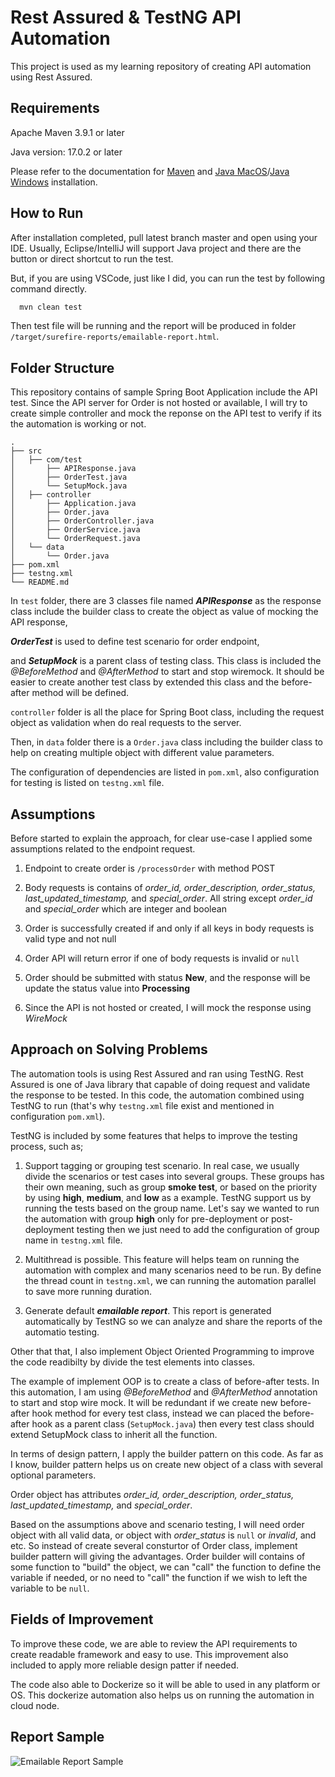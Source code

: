 # Rest Assured & TestNG API Automation

This project is used as my learning repository of creating API automation using Rest Assured.

## Requirements

Apache Maven 3.9.1 or later

Java version: 17.0.2 or later

Please refer to the documentation for [Maven](https://maven.apache.org/install.html) and [Java MacOS](https://www.java.com/en/download/help/mac_install.html)/[Java Windows](https://www.java.com/en/download/help/windows_manual_download.html) installation.

## How to Run 

After installation completed, pull latest branch master and open using your IDE. Usually, Eclipse/IntelliJ will support Java project and there are the button or direct shortcut to run the test. 

But, if you are using VSCode, just like I did, you can run the test by following command directly.


```bash
  mvn clean test
```

Then test file will be running and the report will be produced in folder `/target/surefire-reports/emailable-report.html`.

## Folder Structure
This repository contains of sample Spring Boot Application include the API test. Since the API server for Order is not hosted or available, I will try to create simple controller and mock the reponse on the API test to verify if its the automation is working or not.

```
.
├── src
│   ├── com/test
│       ├── APIResponse.java
│       ├── OrderTest.java
│       └── SetupMock.java
│   ├── controller
│       ├── Application.java
│       ├── Order.java
│       ├── OrderController.java
│       ├── OrderService.java
│       └── OrderRequest.java
│   └── data
│       └── Order.java
├── pom.xml
├── testng.xml
└── README.md
```
In `test` folder, there are 3 classes file named ***APIResponse*** as the response class include the builder class to create the object as value of mocking the API response, 

***OrderTest*** is used to define test scenario for order endpoint, 

and ***SetupMock*** is a parent class of testing class. This class is included the *@BeforeMethod* and *@AfterMethod* to start and stop wiremock. It should be easier to create another test class by extended this class and the before-after method will be defined.

`controller` folder is all the place for Spring Boot class, including the request object as validation when do real requests to the server.

Then, in `data` folder there is a `Order.java` class including the builder class to help on creating multiple object with different value parameters.

The configuration of dependencies are listed in `pom.xml`, also configuration for testing is listed on `testng.xml` file.

## Assumptions

Before started to explain the approach, for clear use-case I applied some assumptions related to the endpoint request.

1. Endpoint to create order is `/processOrder` with method POST

2. Body requests is contains of *order_id, order_description, order_status, last_updated_timestamp,* and *special_order*. All string except *order_id* and *special_order* which are integer and boolean

3. Order is successfully created if and only if all keys in body requests is valid type and not null

4. Order API will return error if one of body requests is invalid or `null`

5. Order should be submitted with status **New**, and the response will be update the status value into **Processing**

6. Since the API is not hosted or created, I will mock the response using *WireMock*

## Approach on Solving Problems

The automation tools is using Rest Assured and ran using TestNG. Rest Assured is one of Java library that capable of doing request and validate the response to be tested. In this code, the automation combined using TestNG to run (that's why `testng.xml` file exist and mentioned in configuration `pom.xml`).

TestNG is included by some features that helps to improve the testing process, such as;

1. Support tagging or grouping test scenario. In real case, we usually divide the scenarios or test cases into several groups. These groups has their own meaning, such as group **smoke test**, or based on the priority by using **high**, **medium**, and **low** as a example. TestNG support us by running the tests based on the group name. Let's say we wanted to run the automation with group **high** only for pre-deployment or post-deployment testing then we just need to add the configuration of group name in `testng.xml` file.

2. Multithread is possible. This feature will helps team on running the automation with complex and many scenarios need to be run. By define the thread count in `testng.xml`, we can running the automation parallel to save more running duration.

3. Generate default ***emailable report***. This report is generated automatically by TestNG so we can analyze and share the reports of the automatio testing.

Other that that, I also implement Object Oriented Programming to improve the code readibilty by divide the test elements into classes. 

The example of implement OOP is to create a class of before-after tests. In this automation, I am using *@BeforeMethod* and *@AfterMethod* annotation to start and stop wire mock. It will be redundant if we create new before-after hook method for every test class, instead we can placed the before-after hook as a parent class (`SetupMock.java`) then every test class should extend SetupMock class to inherit all the function.

In terms of design pattern, I apply the builder pattern on this code. As far as I know, builder pattern helps us on create new object of a class with several optional parameters. 

Order object has attributes *order_id, order_description, order_status, last_updated_timestamp,* and *special_order*.

Based on the assumptions above and scenario testing, I will need order object with all valid data, or object with *order_status* is `null` or *invalid*, and etc. So instead of create several consturtor of Order class, implement builder pattern will giving the advantages. Order builder will contains of some function to "build" the object, we can "call" the function to define the variable if needed, or no need to "call" the function if we wish to left the variable to be `null`.

## Fields of Improvement

To improve these code, we are able to review the API requirements to create readable framework and easy to use. This improvement also included to apply more reliable design patter if needed.

The code also able to Dockerize so it will be able to used in any platform or OS. This dockerize automation also helps us on running the automation in cloud node.

## Report Sample

![Emailable Report Sample](https://i.ibb.co/dLDk50C/image.png)
